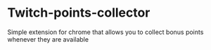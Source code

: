 # Twitch-points-collector

Simple extension for chrome that allows you to collect bonus points whenever they are available
